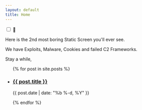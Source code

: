 ```yaml
---
layout: default
title: Home
---
```


<!-- 🌙 Theme toggle -->
<div class="text-center my-3">
  <div class="form-check form-switch d-inline-block">
    <input class="form-check-input" type="checkbox" id="themeToggle">
    <label class="form-check-label" for="themeToggle">🌙</label>
  </div>
</div>

<script src="/js/theme-toggle.js"></script>

<!-- 💬 Intro text -->
<div class="text-start px-3">
  <p>Here is the 2nd most boring Static Screen you'll ever see.</p>
  <p>We have Exploits, Malware, Cookies and failed C2 Frameworks.</p>
  <p>Stay a while,</p>
</div>

<!-- 📜 Show recent posts -->
<ul class="post-list">
  {% for post in site.posts %}
    <li>
      <h3>
        <a href="{{ post.url | relative_url }}">{{ post.title }}</a>
      </h3>
      <p class="post-meta">
        {{ post.date | date: "%b %-d, %Y" }}
      </p>
    </li>
  {% endfor %}
</ul>
